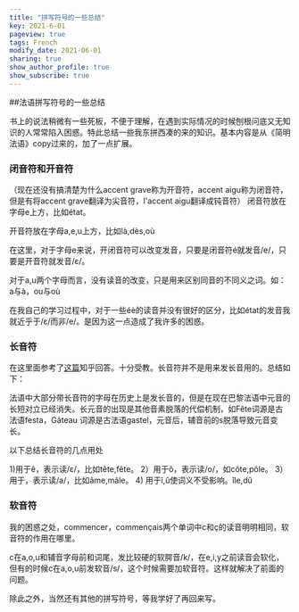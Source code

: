 ```yaml
---
title: "拼写符号的一些总结"
key: 2021-6-01
pageview: true
tags: French
modify_date: 2021-06-01
sharing: true
show_author_profile: true
show_subscribe: true
---
```


##法语拼写符号的一些总结

书上的说法稍微有一些死板，不便于理解，在遇到实际情况的时候刨根问底又无知识的人常常陷入困惑。特此总结一些我东拼西凑的来的知识。基本内容是从《简明法语》copy过来的，加了一点扩展。

### 闭音符和开音符
（现在还没有搞清楚为什么accent grave称为开音符，accent aigu称为闭音符，但是有将accent grave翻译为尖音符，l'accent aigu翻译成钝音符）
闭音符放在字母e上方，比如état。

开音符放在字母a,e,u上方，比如là,dès,où

在这里，对于字母e来说，开闭音符可以改变发音，只要是闭音符é就发音/e/，只要是开音符就发音/ɛ/。

对于a,u两个字母而言，没有读音的改变，只是用来区别同音的不同义之词。如：
a与à，ou与où

在我自己的学习过程中，对于一些éè的读音并没有很好的区分，比如état的发音我就近乎于/ɛ/而非/e/。是因为这一点造成了我许多的困惑。

### 长音符
在这里面参考了[这篇](https://www.zhihu.com/question/355396984/answer/902397568)知乎回答。十分受教。长音符并不是用来发长音用的。总结如下：

法语中大部分带长音符的字母在历史上是发长音的，但是在现在巴黎法语中元音的长短对立已经消失。长元音的出现是其他音素脱落的代偿机制，如Fête词源是古法语festa，Gâteau 词源是古法语gastel，元音后，辅音前的s脱落导致元音变长。

以下总结长音符的几点用处

1)用于ê，表示读/ɛ/，比如tête,fête。
2）用于ô，表示读/o/，如côte,pôle。
3）用于，表示读/a/，比如âme,mâle。
4) 用于î,û使词义不受影响。île,dû

### 软音符

我的困惑之处，commencer，commençais两个单词中c和ç的读音明明相同，软音符的作用在哪里。

c在a,o,u和辅音字母前和词尾，发比较硬的软腭音/k/，在e,i,y之前读音会软化，但有的时候c在a,o,u前发软音/s/，这个时候需要加软音符。这样就解决了前面的问题。


除此之外，当然还有其他的拼写符号，等我学好了再回来写。

